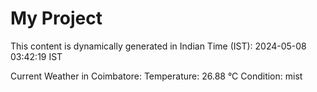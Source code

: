 # My Project

This content is dynamically generated in Indian Time (IST): 2024-05-08 03:42:19 IST


Current Weather in Coimbatore:
Temperature: 26.88 °C
Condition: mist
